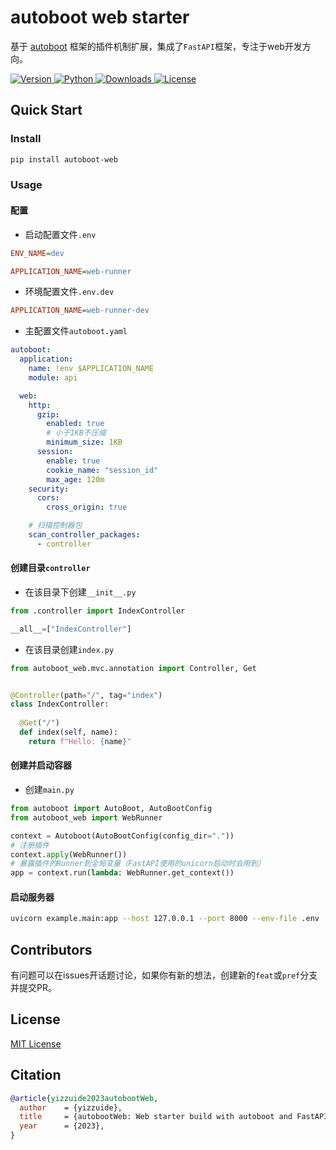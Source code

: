 # autoboot web starter
基于 [autoboot](https://github.com/yizzuide/autoboot) 框架的插件机制扩展，集成了`FastAPI`框架，专注于web开发方向。
<p>
  <a href="https://pypi.org/project/autoboot-web">
      <img src="https://img.shields.io/pypi/v/autoboot-web?color=%2334D058&label=pypi%20package" alt="Version">
  </a>
  <a href="https://pypi.org/project/autoboot-web">
        <img src="https://img.shields.io/pypi/pyversions/autoboot-web.svg?color=%2334D058" alt="Python">
    </a>
    <a href="https://pepy.tech/project/autoboot-web">
        <img src="https://static.pepy.tech/personalized-badge/autoboot-web?period=total&units=international_system&left_color=grey&right_color=brightgreen&left_text=Downloads" alt="Downloads">
    </a>
    <a href="https://github.com/yizzuide/autoboot-web/blob/main/LICENSE">
        <img src="https://img.shields.io/github/license/yizzuide/autoboot-web" alt="License">
    </a>
</p>

## Quick Start

### Install
```sh
pip install autoboot-web
```

### Usage
#### 配置

* 启动配置文件`.env`
```ini
ENV_NAME=dev

APPLICATION_NAME=web-runner
```

* 环境配置文件`.env.dev`
```ini
APPLICATION_NAME=web-runner-dev
```

* 主配置文件`autoboot.yaml`
```yaml
autoboot:
  application:
    name: !env $APPLICATION_NAME
    module: api

  web:
    http:
      gzip:
        enabled: true
        # 小于1KB不压缩
        minimum_size: 1KB
      session:
        enable: true
        cookie_name: "session_id"
        max_age: 120m
    security:
      cors:
        cross_origin: true

    # 扫描控制器包
    scan_controller_packages:
      - controller
```

#### 创建目录`controller`

* 在该目录下创建`__init__.py`
```py
from .controller import IndexController

__all__=["IndexController"]
```

* 在该目录创建`index.py`
```py
from autoboot_web.mvc.annotation import Controller, Get


@Controller(path="/", tag="index")
class IndexController:
  
  @Get("/")
  def index(self, name):
    return f"Hello: {name}"
```

#### 创建并启动容器
* 创建`main.py`
```py
from autoboot import AutoBoot, AutoBootConfig
from autoboot_web import WebRunner

context = Autoboot(AutoBootConfig(config_dir="."))
# 注册插件
context.apply(WebRunner())
# 暴露插件的Runner到全局变量（FastAPI使用的unicorn启动时会用到）
app = context.run(lambda: WebRunner.get_context())
```

#### 启动服务器
```bash
uvicorn example.main:app --host 127.0.0.1 --port 8000 --env-file .env
```

## Contributors
有问题可以在issues开话题讨论，如果你有新的想法，创建新的`feat`或`pref`分支并提交PR。

## License
[MIT License](https://github.com/yizzuide/autoboot/blob/main/LICENSE)

## Citation
```bibtex
@article{yizzuide2023autobootWeb,
  author    = {yizzuide},
  title     = {autobootWeb: Web starter build with autoboot and FastAPI},
  year      = {2023},
}
```

